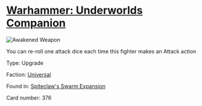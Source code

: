 # [Warhammer: Underworlds Companion](https://guidokessels.github.io/wh-underworlds)

  

![Awakened Weapon](https://warhammerunderworlds.com/wp-content/uploads/sites/6/2018/02/376_ENG.png)

You can re-roll one attack dice each time this fighter makes an Attack action

Type: Upgrade

Faction: [Universal](https://guidokessels.github.io/wh-underworlds/factions/universal)

Found in: [Spiteclaw's Swarm Expansion](https://guidokessels.github.io/wh-underworlds/locations/spiteclaws-swarm-expansion)

Card number: 376
